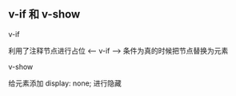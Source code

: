 ## v-if 和 v-show

v-if

利用了注释节点进行占位 <-- v-if --> 条件为真的时候把节点替换为元素

v-show 

给元素添加 display: none; 进行隐藏

